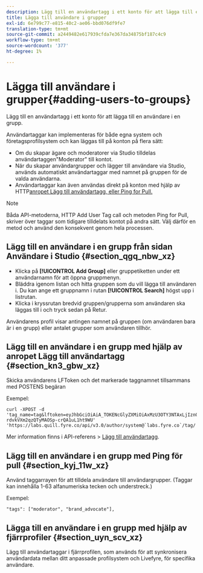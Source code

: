 ```yaml
---
description: Lägg till en användartagg i ett konto för att lägga till en användare i en grupp.
title: Lägga till användare i grupper
exl-id: 6e799c77-e815-40c2-ae06-bbd076df9fe7
translation-type: tm+mt
source-git-commit: a2449482e617939cfda7e367da34875bf187c4c9
workflow-type: tm+mt
source-wordcount: '377'
ht-degree: 1%

---
```


# Lägga till användare i grupper{#adding-users-to-groups}

Lägg till en användartagg i ett konto för att lägga till en användare i en grupp.

Användartaggar kan implementeras för både egna system och företagsprofilsystem och kan läggas till på konton på flera sätt:

* Om du skapar ägare och moderatorer via Studio tilldelas användartaggen&quot;Moderator&quot; till kontot.
* När du skapar användargrupper och lägger till användare via Studio, används automatiskt användartaggar med namnet på gruppen för de valda användarna.
* Användartaggar kan även användas direkt på konton med hjälp av HTTP[anropet Lägg till användartagg, eller Ping for Pull.](https://api.livefyre.com/docs#add-user-tag)

>[!NOTE]
>
>Båda API-metoderna, HTTP Add User Tag call och metoden Ping for Pull, skriver över taggar som tidigare tilldelats kontot på andra sätt. Välj därför en metod och använd den konsekvent genom hela processen.

## Lägg till en användare i en grupp från sidan Användare i Studio {#section_qgq_nbw_xz}

* Klicka på **[!UICONTROL Add Group]** eller gruppetiketten under ett användarnamn för att öppna gruppmenyn.
* Bläddra igenom listan och hitta gruppen som du vill lägga till användaren i. Du kan ange ett gruppnamn i rutan **[!UICONTROL Search]** högst upp i listrutan.
* Klicka i kryssrutan bredvid gruppen/grupperna som användaren ska läggas till i och tryck sedan på Retur.

Användarens profil visar antingen namnet på gruppen (om användaren bara är i en grupp) eller antalet grupper som användaren tillhör.

## Lägg till en användare i en grupp med hjälp av anropet Lägg till användartagg {#section_kn3_gbw_xz}

Skicka användarens LFToken och det markerade taggnamnet tillsammans med POSTENS begäran

Exempel:

```
curl -XPOST -d 'tag_name=tag&lftoken=eyJhbGciOiAiA_TOKENcGlyZXMiOiAxMzU3OTY3NTAxLjIzn0.KoyXUVCavt-rdvkVXm2qzQTyMAOSp-crQA1uL1ht9WU' 'https://labs.quill.fyre.co/api/v3.0/author/system@`labs.fyre.co`/tag/'
```


Mer information finns i API-referens > [Lägg till användartagg](https://api.livefyre.com/docs/apis/by-category/user-management#operation=urn:livefyre:apis:quill:operations:api:v3.0:author:tags:method=post).

## Lägg till en användare i en grupp med Ping för pull {#section_kyj_11w_xz}

Använd taggarrayen för att tilldela användare till användargrupper. (Taggar kan innehålla 1-63 alfanumeriska tecken och understreck.)

Exempel:

```
"tags": ["moderator", "brand_advocate"],
```

## Lägga till en användare i en grupp med hjälp av fjärrprofiler {#section_uyn_scv_xz}

Lägg till användartaggar i fjärrprofilen, som används för att synkronisera användardata mellan ditt anpassade profilsystem och Livefyre, för specifika användare.
